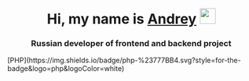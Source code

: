 <h1 align="center">Hi, my name is <a href="https://vk.com/n_rey25/" target="_blank">Andrey</a>
<img src="https://github.com/blackcater/blackcater/raw/main/images/Hi.gif" height="32"/></h1>
<h3 align="center">Russian developer of frontend and backend project</h3>
[PHP](https://img.shields.io/badge/php-%23777BB4.svg?style=for-the-badge&logo=php&logoColor=white)
